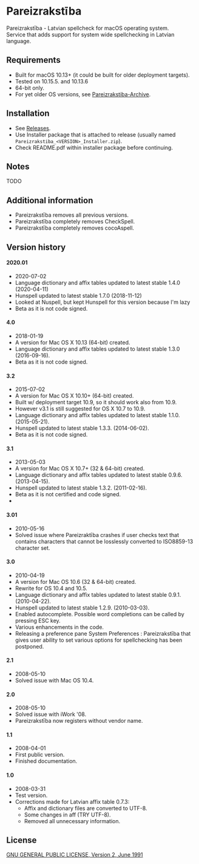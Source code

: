 # Pareizrakstība

Pareizrakstība - Latvian spellcheck for macOS operating system.  
Service that adds support for system wide spellchecking in Latvian language.

## Requirements

* Built for macOS 10.13+ (it could be built for older deployment targets).  
* Tested on 10.15.5. and 10.13.6
* 64-bit only.
* For yet older OS versions, see [Pareizrakstiba-Archive](https://github.com/WARP-LAB/Pareizrakstiba-Archive).

## Installation

* See [Releases](https://github.com/WARP-LAB/Pareizrakstiba/releases).
* Use Installer package that is attached to release (usually named `Pareizrakstiba_<VERSION>_Installer.zip`).
* Check README.pdf within installer package before continuing.

## Notes

TODO

## Additional information

* Pareizrakstība removes all previous versions.
* Pareizrakstība completely removes CheckSpell.
* Pareizrakstība completely removes cocoAspell.

## Version history

#### 2020.01

* 2020-07-02  
* Language dictionary and affix tables updated to latest stable 1.4.0 (2020-04-11)
* Hunspell updated to latest stable 1.7.0 (2018-11-12)
* Looked at Nuspell, but kept Hunspell for this version because I'm lazy
* Beta as it is not code signed.

#### 4.0

* 2018-01-19
* A version for Mac OS X 10.13 (64-bit) created.
* Language dictionary and affix tables updated to latest stable 1.3.0 (2016-09-16).
* Beta as it is not code signed.

#### 3.2

* 2015-07-02
* A version for Mac OS X 10.10+ (64-bit) created.
* Built w/ deployment target 10.9, so it should work also from 10.9.
* However v3.1 is still suggested for OS X 10.7 to 10.9.
* Language dictionary and affix tables updated to latest stable 1.1.0. (2015-05-21).
* Hunspell updated to latest stable 1.3.3. (2014-06-02).
* Beta as it is not code signed.

#### 3.1

* 2013-05-03
* A version for Mac OS X 10.7+ (32 & 64-bit) created.
* Language dictionary and affix tables updated to latest stable 0.9.6. (2013-04-15).
* Hunspell updated to latest stable 1.3.2. (2011-02-16).
* Beta as it is not certified and code signed.
* 
#### 3.01

* 2010-05-16
* Solved issue where Pareizraktība crashes if user checks text that contains characters that cannot be losslessly converted to ISO8859-13 character set.

#### 3.0

* 2010-04-19
* A version for Mac OS 10.6 (32 & 64-bit) created.
* Rewrite for OS 10.4 and 10.5.
* Language dictionary and affix tables updated to latest stable 0.9.1. (2010-04-22).
* Hunspell updated to latest stable 1.2.9. (2010-03-03).
* Enabled autocomplete. Possible word completions can be called by pressing ESC key.
* Various enhancements in the code.
* Releasing a preference pane System Preferences : Pareizrakstība that gives user ability to set various options for spellchecking has been postponed.

#### 2.1

* 2008-05-10
* Solved issue with Mac OS 10.4.

#### 2.0

* 2008-05-10
* Solved issue with iWork '08.
* Pareizrakstība now registers without vendor name.

#### 1.1

* 2008-04-01
* First public version.
* Finished documentation.

#### 1.0

* 2008-03-31
* Test version.
* Corrections made for Latvian affix table 0.7.3:
	- Affix and dictionary files are converted to UTF-8.
	- Some changes in aff (TRY UTF-8).
	- Removed all unnecessary information.

## License

[GNU GENERAL PUBLIC LICENSE, Version 2, June 1991](https://www.gnu.org/licenses/old-licenses/gpl-2.0.en.html)
